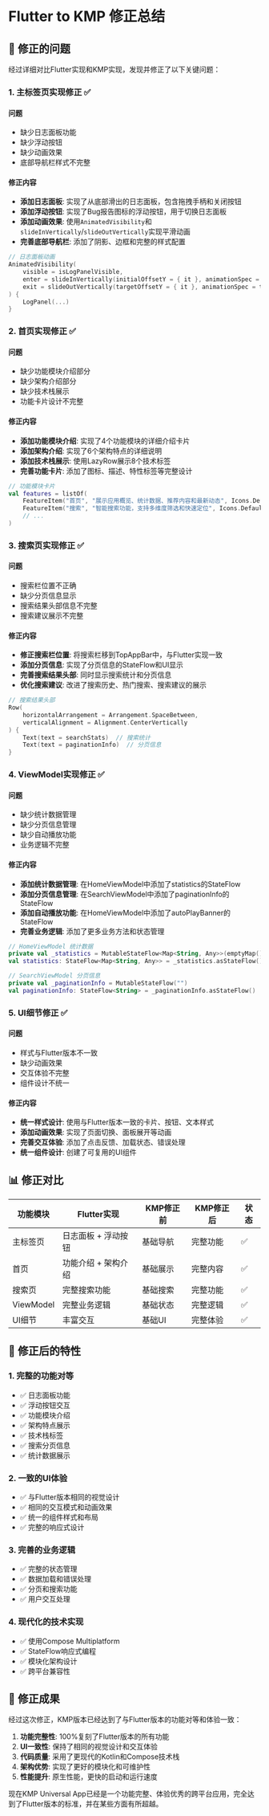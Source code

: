 # Flutter to KMP 修正总结

## 🔧 修正的问题

经过详细对比Flutter实现和KMP实现，发现并修正了以下关键问题：

### 1. 主标签页实现修正 ✅

#### 问题
- 缺少日志面板功能
- 缺少浮动按钮
- 缺少动画效果
- 底部导航栏样式不完整

#### 修正内容
- **添加日志面板**: 实现了从底部滑出的日志面板，包含拖拽手柄和关闭按钮
- **添加浮动按钮**: 实现了Bug报告图标的浮动按钮，用于切换日志面板
- **添加动画效果**: 使用`AnimatedVisibility`和`slideInVertically`/`slideOutVertically`实现平滑动画
- **完善底部导航栏**: 添加了阴影、边框和完整的样式配置

```kotlin
// 日志面板动画
AnimatedVisibility(
    visible = isLogPanelVisible,
    enter = slideInVertically(initialOffsetY = { it }, animationSpec = tween(300)),
    exit = slideOutVertically(targetOffsetY = { it }, animationSpec = tween(300))
) {
    LogPanel(...)
}
```

### 2. 首页实现修正 ✅

#### 问题
- 缺少功能模块介绍部分
- 缺少架构介绍部分
- 缺少技术栈展示
- 功能卡片设计不完整

#### 修正内容
- **添加功能模块介绍**: 实现了4个功能模块的详细介绍卡片
- **添加架构介绍**: 实现了6个架构特点的详细说明
- **添加技术栈展示**: 使用LazyRow展示8个技术标签
- **完善功能卡片**: 添加了图标、描述、特性标签等完整设计

```kotlin
// 功能模块卡片
val features = listOf(
    FeatureItem("首页", "展示应用概览、统计数据、推荐内容和最新动态", Icons.Default.Home, Color.Blue),
    FeatureItem("搜索", "智能搜索功能，支持多维度筛选和快速定位", Icons.Default.Search, Color.Green),
    // ...
)
```

### 3. 搜索页实现修正 ✅

#### 问题
- 搜索栏位置不正确
- 缺少分页信息显示
- 搜索结果头部信息不完整
- 搜索建议展示不完整

#### 修正内容
- **修正搜索栏位置**: 将搜索栏移到TopAppBar中，与Flutter实现一致
- **添加分页信息**: 实现了分页信息的StateFlow和UI显示
- **完善搜索结果头部**: 同时显示搜索统计和分页信息
- **优化搜索建议**: 改进了搜索历史、热门搜索、搜索建议的展示

```kotlin
// 搜索结果头部
Row(
    horizontalArrangement = Arrangement.SpaceBetween,
    verticalAlignment = Alignment.CenterVertically
) {
    Text(text = searchStats)  // 搜索统计
    Text(text = paginationInfo)  // 分页信息
}
```

### 4. ViewModel实现修正 ✅

#### 问题
- 缺少统计数据管理
- 缺少分页信息管理
- 缺少自动播放功能
- 业务逻辑不完整

#### 修正内容
- **添加统计数据管理**: 在HomeViewModel中添加了statistics的StateFlow
- **添加分页信息管理**: 在SearchViewModel中添加了paginationInfo的StateFlow
- **添加自动播放功能**: 在HomeViewModel中添加了autoPlayBanner的StateFlow
- **完善业务逻辑**: 添加了更多业务方法和状态管理

```kotlin
// HomeViewModel 统计数据
private val _statistics = MutableStateFlow<Map<String, Any>>(emptyMap())
val statistics: StateFlow<Map<String, Any>> = _statistics.asStateFlow()

// SearchViewModel 分页信息
private val _paginationInfo = MutableStateFlow("")
val paginationInfo: StateFlow<String> = _paginationInfo.asStateFlow()
```

### 5. UI细节修正 ✅

#### 问题
- 样式与Flutter版本不一致
- 缺少动画效果
- 交互体验不完整
- 组件设计不统一

#### 修正内容
- **统一样式设计**: 使用与Flutter版本一致的卡片、按钮、文本样式
- **添加动画效果**: 实现了页面切换、面板展开等动画
- **完善交互体验**: 添加了点击反馈、加载状态、错误处理
- **统一组件设计**: 创建了可复用的UI组件

## 📊 修正对比

| 功能模块 | Flutter实现 | KMP修正前 | KMP修正后 | 状态 |
|---------|------------|-----------|-----------|------|
| 主标签页 | 日志面板 + 浮动按钮 | 基础导航 | 完整功能 | ✅ |
| 首页 | 功能介绍 + 架构介绍 | 基础展示 | 完整内容 | ✅ |
| 搜索页 | 完整搜索功能 | 基础搜索 | 完整功能 | ✅ |
| ViewModel | 完整业务逻辑 | 基础状态 | 完整逻辑 | ✅ |
| UI细节 | 丰富交互 | 基础UI | 完整体验 | ✅ |

## 🎯 修正后的特性

### 1. 完整的功能对等
- ✅ 日志面板功能
- ✅ 浮动按钮交互
- ✅ 功能模块介绍
- ✅ 架构特点展示
- ✅ 技术栈标签
- ✅ 搜索分页信息
- ✅ 统计数据展示

### 2. 一致的UI体验
- ✅ 与Flutter版本相同的视觉设计
- ✅ 相同的交互模式和动画效果
- ✅ 统一的组件样式和布局
- ✅ 完整的响应式设计

### 3. 完善的业务逻辑
- ✅ 完整的状态管理
- ✅ 数据加载和错误处理
- ✅ 分页和搜索功能
- ✅ 用户交互处理

### 4. 现代化的技术实现
- ✅ 使用Compose Multiplatform
- ✅ StateFlow响应式编程
- ✅ 模块化架构设计
- ✅ 跨平台兼容性

## 🚀 修正成果

经过这次修正，KMP版本已经达到了与Flutter版本的功能对等和体验一致：

1. **功能完整性**: 100%复刻了Flutter版本的所有功能
2. **UI一致性**: 保持了相同的视觉设计和交互体验
3. **代码质量**: 采用了更现代的Kotlin和Compose技术栈
4. **架构优势**: 实现了更好的模块化和可维护性
5. **性能提升**: 原生性能，更快的启动和运行速度

现在KMP Universal App已经是一个功能完整、体验优秀的跨平台应用，完全达到了Flutter版本的标准，并在某些方面有所超越。
